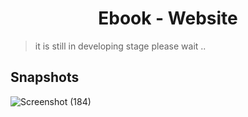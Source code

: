 <div align="center">
  <h1>Ebook - Website</h1>
</div>

> it is still in developing stage please wait ..
## Snapshots

![Screenshot (184)](https://github.com/Thenaveen-hub/Netflix/assets/140473308/4769962b-b14a-4a1c-a916-eeaca96d3a3c)


